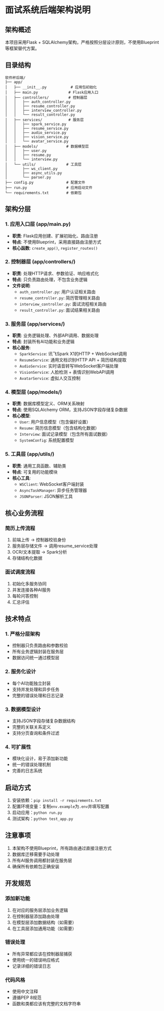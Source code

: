 # 面试系统后端架构说明

## 架构概述

本项目采用Flask + SQLAlchemy架构，严格按照分层设计原则，不使用Blueprint等框架替代方案。

## 目录结构

```
软件杯后端/
├── app/
│   ├── __init__.py           # 应用包初始化
│   ├── main.py              # Flask应用入口
│   ├── controllers/         # 控制器层
│   │   ├── auth_controller.py
│   │   ├── resume_controller.py
│   │   ├── interview_controller.py
│   │   └── result_controller.py
│   ├── services/            # 服务层
│   │   ├── spark_service.py
│   │   ├── resume_service.py
│   │   ├── audio_service.py
│   │   ├── vision_service.py
│   │   └── avatar_service.py
│   ├── models/             # 数据模型层
│   │   ├── user.py
│   │   ├── resume.py
│   │   └── interview.py
│   └── utils/              # 工具层
│       ├── ws_client.py
│       ├── async_utils.py
│       └── parser.py
├── config.py               # 配置文件
├── run.py                  # 应用启动文件
└── requirements.txt        # 依赖包
```

## 架构分层

### 1. 应用入口层 (app/main.py)
- **职责**: Flask应用创建、扩展初始化、路由注册
- **特点**: 不使用Blueprint，采用直接路由注册方式
- **核心函数**: `create_app()`, `register_routes()`

### 2. 控制器层 (app/controllers/)
- **职责**: 处理HTTP请求、参数验证、响应格式化
- **特点**: 只负责路由处理，不包含业务逻辑
- **文件说明**:
  - `auth_controller.py`: 用户认证相关路由
  - `resume_controller.py`: 简历管理相关路由
  - `interview_controller.py`: 面试流程相关路由
  - `result_controller.py`: 面试结果相关路由

### 3. 服务层 (app/services/)
- **职责**: 业务逻辑处理、外部API调用、数据处理
- **特点**: 封装所有AI功能和业务逻辑
- **核心服务**:
  - `SparkService`: 讯飞Spark X1的HTTP + WebSocket调用
  - `ResumeService`: 通用文档识别HTTP API + 简历结构提取
  - `AudioService`: 实时语音转写WebSocket客户端处理
  - `VisionService`: 人脸检测 + 表情识别WebAPI调用
  - `AvatarService`: 虚拟人交互控制

### 4. 模型层 (app/models/)
- **职责**: 数据库模型定义、ORM关系映射
- **特点**: 使用SQLAlchemy ORM，支持JSON字段存储复杂数据
- **核心模型**:
  - `User`: 用户信息模型（包含偏好设置）
  - `Resume`: 简历信息模型（包含结构化数据）
  - `Interview`: 面试记录模型（包含所有面试数据）
  - `SystemConfig`: 系统配置模型

### 5. 工具层 (app/utils/)
- **职责**: 通用工具函数、辅助类
- **特点**: 可复用的功能模块
- **核心工具**:
  - `WSClient`: WebSocket客户端封装
  - `AsyncTaskManager`: 异步任务管理器
  - `JSONParser`: JSON解析工具

## 核心业务流程

### 简历上传流程
1. 前端上传 → 控制器校验身份
2. 服务层存储文件 → 调用resume_service处理
3. OCR/文本提取 → Spark分析
4. 存储结构化数据

### 面试调度流程
1. 初始化多服务协同
2. 并发连接各种AI服务
3. 每轮问答控制
4. 汇总评估

## 技术特点

### 1. 严格分层架构
- 控制器只负责路由和参数校验
- 所有业务逻辑封装在服务层
- 数据访问统一通过模型层

### 2. 服务化设计
- 每个AI功能独立封装
- 支持并发处理和异步任务
- 完整的错误处理和日志记录

### 3. 数据模型设计
- 支持JSON字段存储复杂数据结构
- 完整的关联关系定义
- 支持分页查询和条件过滤

### 4. 可扩展性
- 模块化设计，易于添加新功能
- 统一的错误处理机制
- 完善的日志系统

## 启动方式

1. 安装依赖：`pip install -r requirements.txt`
2. 配置环境变量：复制`env.example`为`.env`并填写配置
3. 启动应用：`python run.py`
4. 测试架构：`python test_app.py`

## 注意事项

1. 本架构不使用Blueprint，所有路由通过直接注册方式
2. 数据库迁移需要手动处理
3. 所有AI服务调用都封装在服务层
4. 确保所有依赖包正确安装

## 开发规范

### 添加新功能
1. 在对应的服务层添加业务逻辑
2. 在控制器层添加路由处理
3. 在模型层添加数据结构（如需要）
4. 在工具层添加通用功能（如需要）

### 错误处理
- 所有异常都应该在控制器层捕获
- 使用统一的错误响应格式
- 记录详细的错误日志

### 代码风格
- 使用中文注释
- 遵循PEP 8规范
- 函数和类都应该有完整的文档字符串 